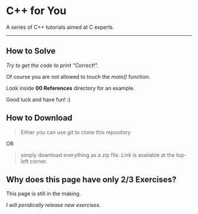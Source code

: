 C++ for You
===========

A series of C++ tutorials aimed at C experts.

---

## How to Solve

*Try to get the code to print "Correct!".*

Of course you are not allowed to touch the *main()* function.

Look inside **00 References** directory for an example.

Good luck and have fun! :)

## How to Download

> Either you can use *git* to clone this repository

OR

> simply download everything as a zip file. Link is available at the top-left corner.

## Why does this page have only 2/3 Exercises?

This page is still in the making.

*I will peridically release new exercises.*